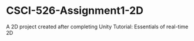 # CSCI-526-Assignment1-2D
A 2D project created after completing Unity Tutorial: Essentials of real-time 2D
